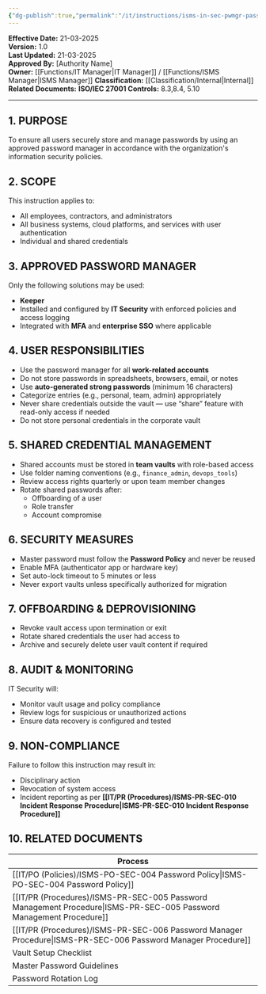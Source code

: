 ```yaml
---
{"dg-publish":true,"permalink":"/it/instructions/isms-in-sec-pwmgr-password-manager-instruction/","tags":["Instruction","password"],"noteIcon":"default"}
---
```


**Effective Date:** 21-03-2025  
**Version:** 1.0  
**Last Updated:** 21-03-2025  
**Approved By:** [Authority Name]  
**Owner:** [[Functions/IT Manager\|IT Manager]] / [[Functions/ISMS Manager\|ISMS Manager]]
**Classification:** [[Classification/Internal\|Internal]]
**Related Documents:**
**ISO/IEC 27001 Controls:** 8.3,8.4, 5.10

---
## **1. PURPOSE**  
To ensure all users securely store and manage passwords by using an approved password manager in accordance with the organization's information security policies.
## **2. SCOPE**
This instruction applies to:
- All employees, contractors, and administrators
- All business systems, cloud platforms, and services with user authentication
- Individual and shared credentials
## **3. APPROVED PASSWORD MANAGER** 
 Only the following solutions may be used:

- **Keeper**
- Installed and configured by **IT Security** with enforced policies and access logging
- Integrated with **MFA** and **enterprise SSO** where applicable
## **4. USER RESPONSIBILITIES**
- Use the password manager for all **work-related accounts**
- Do not store passwords in spreadsheets, browsers, email, or notes
- Use **auto-generated strong passwords** (minimum 16 characters)
- Categorize entries (e.g., personal, team, admin) appropriately
- Never share credentials outside the vault — use “share” feature with read-only access if needed
- Do not store personal credentials in the corporate vault
## **5. SHARED CREDENTIAL MANAGEMENT**  
- Shared accounts must be stored in **team vaults** with role-based access
- Use folder naming conventions (e.g., `finance_admin`, `devops_tools`)
- Review access rights quarterly or upon team member changes
- Rotate shared passwords after:
    - Offboarding of a user
    - Role transfer
    - Account compromise
## **6. SECURITY MEASURES**  
- Master password must follow the **Password Policy** and never be reused
- Enable MFA (authenticator app or hardware key)
- Set auto-lock timeout to 5 minutes or less
- Never export vaults unless specifically authorized for migration
## **7. OFFBOARDING & DEPROVISIONING**  
- Revoke vault access upon termination or exit
- Rotate shared credentials the user had access to
- Archive and securely delete user vault content if required
## **8. AUDIT & MONITORING**
IT Security will:
- Monitor vault usage and policy compliance
- Review logs for suspicious or unauthorized actions
- Ensure data recovery is configured and tested
## **9. NON-COMPLIANCE**
Failure to follow this instruction may result in:
- Disciplinary action
- Revocation of system access
- Incident reporting as per **[[IT/PR (Procedures)/ISMS-PR-SEC-010 Incident Response Procedure\|ISMS-PR-SEC-010 Incident Response Procedure]]**
## **10. RELATED DOCUMENTS**

| Process                                           |
| ------------------------------------------------- |
| [[IT/PO (Policies)/ISMS-PO-SEC-004 Password Policy\|ISMS-PO-SEC-004 Password Policy]]               |
| [[IT/PR (Procedures)/ISMS-PR-SEC-005 Password Management Procedure\|ISMS-PR-SEC-005 Password Management Procedure]] |
| [[IT/PR (Procedures)/ISMS-PR-SEC-006 Password Manager Procedure\|ISMS-PR-SEC-006 Password Manager Procedure]]    |
| Vault Setup Checklist                             |
| Master Password Guidelines                        |
| Password Rotation Log                             |







